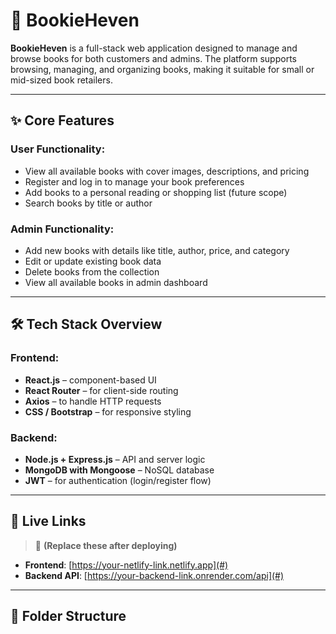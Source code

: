 # 📘 BookieHeven

**BookieHeven** is a full-stack web application designed to manage and browse books for both customers and admins. The platform supports browsing, managing, and organizing books, making it suitable for small or mid-sized book retailers.

---

## ✨ Core Features

### User Functionality:
- View all available books with cover images, descriptions, and pricing
- Register and log in to manage your book preferences
- Add books to a personal reading or shopping list (future scope)
- Search books by title or author

### Admin Functionality:
- Add new books with details like title, author, price, and category
- Edit or update existing book data
- Delete books from the collection
- View all available books in admin dashboard

---

## 🛠 Tech Stack Overview

### Frontend:
- **React.js** – component-based UI
- **React Router** – for client-side routing
- **Axios** – to handle HTTP requests
- **CSS / Bootstrap** – for responsive styling

### Backend:
- **Node.js + Express.js** – API and server logic
- **MongoDB with Mongoose** – NoSQL database
- **JWT** – for authentication (login/register flow)

---

## 🔗 Live Links

> 🔴 **(Replace these after deploying)**

- **Frontend**: [https://your-netlify-link.netlify.app](#)
- **Backend API**: [https://your-backend-link.onrender.com/api](#)

---

## 🧾 Folder Structure


